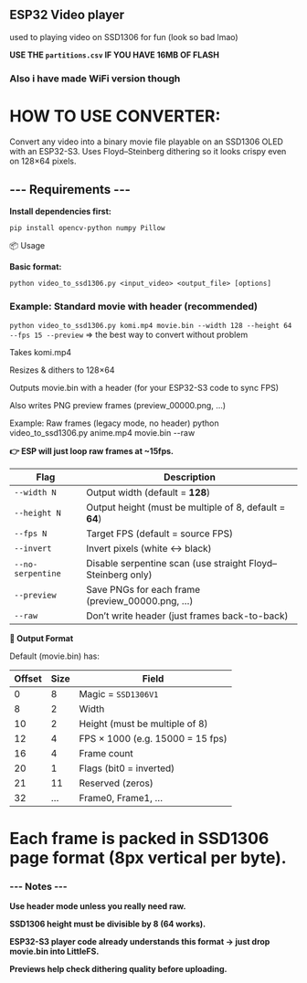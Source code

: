 ## ESP32 Video player
used to playing video on SSD1306 for fun (look so bad lmao)
 
 **USE THE `partitions.csv` IF YOU HAVE 16MB OF FLASH**

### Also i have made WiFi version though

# **HOW TO USE CONVERTER:**


Convert any video into a binary movie file playable on an SSD1306 OLED with an ESP32-S3.
Uses Floyd–Steinberg dithering so it looks crispy even on 128×64 pixels.

## --- **Requirements** ---

**Install dependencies first:**

```pip install opencv-python numpy Pillow```

📦 Usage

**Basic format:**

```python video_to_ssd1306.py <input_video> <output_file> [options]```

### Example: Standard movie with header (recommended)
```python video_to_ssd1306.py komi.mp4 movie.bin --width 128 --height 64 --fps 15 --preview```
=> the best way to convert without problem

Takes komi.mp4 

Resizes & dithers to 128×64

Outputs movie.bin with a header (for your ESP32-S3 code to sync FPS)

Also writes PNG preview frames (preview_00000.png, …)

Example: Raw frames (legacy mode, no header)
python video_to_ssd1306.py anime.mp4 movie.bin --raw


**👉 ESP will just loop raw frames at ~15fps.**

| Flag              | Description                                                 |
| ----------------- | ----------------------------------------------------------- |
| `--width N`       | Output width (default = **128**)                            |
| `--height N`      | Output height (must be multiple of 8, default = **64**)     |
| `--fps N`         | Target FPS (default = source FPS)                           |
| `--invert`        | Invert pixels (white ↔ black)                               |
| `--no-serpentine` | Disable serpentine scan (use straight Floyd–Steinberg only) |
| `--preview`       | Save PNGs for each frame (preview\_00000.png, …)            |
| `--raw`           | Don’t write header (just frames back-to-back)               |

**📂 Output Format**

Default (movie.bin) has:

| Offset | Size | Field                            |
| ------ | ---- | -------------------------------- |
| 0      | 8    | Magic = `SSD1306V1`            |
| 8      | 2    | Width                            |
| 10     | 2    | Height (must be multiple of 8)   |
| 12     | 4    | FPS × 1000 (e.g. 15000 = 15 fps) |
| 16     | 4    | Frame count                      |
| 20     | 1    | Flags (bit0 = inverted)          |
| 21     | 11   | Reserved (zeros)                 |
| 32     | …    | Frame0, Frame1, …                |

# **Each frame is packed in SSD1306 page format (8px vertical per byte).**

### **--- Notes ---**

**Use header mode unless you really need raw.**

**SSD1306 height must be divisible by 8 (64 works).**

**ESP32-S3 player code already understands this format → just drop movie.bin into LittleFS.**

**Previews help check dithering quality before uploading.**
